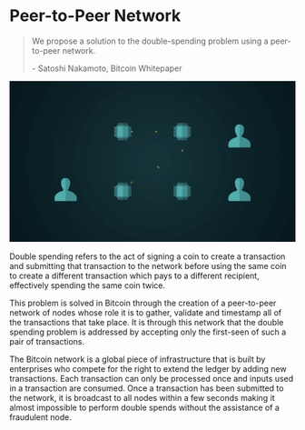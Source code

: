 # Peer-to-Peer Network

> We propose a solution to the double-spending problem using a peer-to-peer network.
>
> \- Satoshi Nakamoto, Bitcoin Whitepaper

![](<../.gitbook/assets/Theory - Abstract - p2p network - 1.gif>)

Double spending refers to the act of signing a coin to create a transaction and submitting that transaction to the network before using the same coin to create a different transaction which pays to a different recipient, effectively spending the same coin twice.

This problem is solved in Bitcoin through the creation of a peer-to-peer network of nodes whose role it is to gather, validate and timestamp all of the transactions that take place. It is through this network that the double spending problem is addressed by accepting only the first-seen of such a pair of transactions.

The Bitcoin network is a global piece of infrastructure that is built by enterprises who compete for the right to extend the ledger by adding new transactions. Each transaction can only be processed once and inputs used in a transaction are consumed. Once a transaction has been submitted to the network, it is broadcast to all nodes within a few seconds making it almost impossible to perform double spends without the assistance of a fraudulent node.
